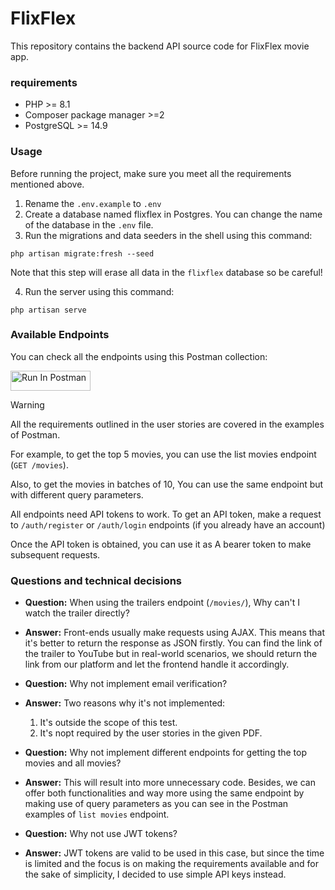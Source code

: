 # FlixFlex

This repository contains the backend API source code for FlixFlex movie app.

### requirements
- PHP >= 8.1
- Composer package manager >=2
- PostgreSQL >= 14.9
### Usage
Before running the project, make sure you meet all the requirements mentioned above.

1. Rename the `.env.example` to `.env`
2. Create a database named flixflex in Postgres. You can change the name of the database in the `.env` file.
3. Run the migrations and data seeders in the shell using this command:
```shell
php artisan migrate:fresh --seed
```
Note that this step will erase all data in the `flixflex` database so be careful!

4. Run the server using this command: 
```shell
php artisan serve
```

### Available Endpoints

You can check all the endpoints using this Postman collection:

[<img src="https://run.pstmn.io/button.svg" alt="Run In Postman" style="width: 128px; height: 32px;">](https://www.postman.com/flixflex/workspace/flixflex/collection/31183614-15645d0a-aa88-41dc-bb53-14ba64253796?action=share&creator=29300535)


> [!warning]  
> All the requirements outlined in the user stories are covered in the examples of Postman.
>
> For example, to get the top 5 movies, you can use the list movies endpoint (<code>GET /movies</code>).
>
>
> Also, to get the movies in batches of 10, You can use the same endpoint but with different query parameters.


All endpoints need API tokens to work. To get an API token, make a request to `/auth/register` or `/auth/login` endpoints (if you already have an account)

Once the API token is obtained, you can use it as A bearer token to make subsequent requests.
### Questions and technical decisions
- **Question:** When using the trailers endpoint (`/movies/`), Why can't I watch the trailer directly?
- **Answer:** Front-ends usually make requests using AJAX. This means that it's better to return the response as JSON firstly. You can find the link of the trailer to YouTube but in real-world scenarios, we should return the link from our platform and let the frontend handle it accordingly.


- **Question:** Why not implement email verification?
- **Answer:** Two reasons why it's not implemented:
  1. It's outside the scope of this test.
  2. It's nopt required by the user stories in the given PDF.


- **Question:** Why not implement different endpoints for getting the top movies and all movies?
- **Answer:** This will result into more unnecessary code. Besides, we can offer both functionalities and way more using the same endpoint by making use of query parameters as you can see in the Postman examples of `list movies` endpoint. 


- **Question:** Why not use JWT tokens?
- **Answer:** JWT tokens are valid to be used in this case, but since the time is limited and the focus is on making the requirements available and for the sake of simplicity, I decided to use simple API keys instead. 
